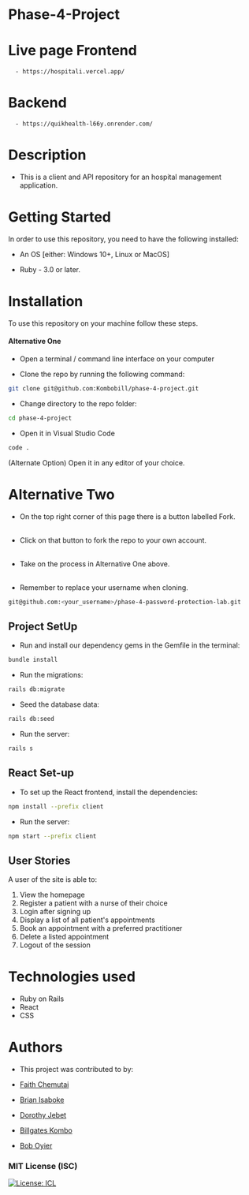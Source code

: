 # Phase-4-Project

# Live page Frontend

      - https://hospitali.vercel.app/

# Backend

      - https://quikhealth-l66y.onrender.com/
 

# Description

- This is a client and API repository for an hospital management application.



# Getting Started

In order to use this repository, you need to have the following installed:

- An OS [either: Windows 10+, Linux or MacOS]

- Ruby - 3.0 or later.

# Installation

To use this repository on your machine follow these steps.

#### Alternative One

- Open a terminal / command line interface on your computer

- Clone the repo by running the following command:

```bash
git clone git@github.com:Kombobill/phase-4-project.git
```
- Change directory to the repo folder:

```bash
cd phase-4-project
```

- Open it in Visual Studio Code
```bash
code .
```

(Alternate Option) Open it in any editor of your choice.

# Alternative Two

- On the top right corner of this page there is a button labelled Fork.
<br/> <br/>

- Click on that button to fork the repo to your own account.
 <br/> <br/>

- Take on the process in Alternative One above.
 <br/> <br/>
- Remember to replace your username when cloning.

```bash
git@github.com:<your_username>/phase-4-password-protection-lab.git
```
## Project SetUp

- Run and install our dependency gems in the Gemfile in the terminal:

```bash
bundle install
```

- Run the migrations:

```bash
rails db:migrate
```

- Seed the database data:

```bash
rails db:seed
```

- Run the server:

```bash
rails s
```

## React Set-up

- To set up the React frontend, install the dependencies:

```bash
npm install --prefix client
```

- Run the server:

```bash
npm start --prefix client
```

## User Stories

A user of the site is able to:
1. View the homepage
2. Register a patient with a nurse of their choice
3. Login after signing up
4. Display a list of all patient's appointments
5. Book an appointment with a preferred practitioner
6. Delete a listed appointment
7. Logout of the session <br />
# Technologies used

- Ruby on Rails
- React
- CSS

# Authors

- This project was contributed to by:

- [Faith Chemutai](https://github.com/Faith-chemutai)
- [Brian Isaboke](https://github.com/Osorabrian)
- [Dorothy Jebet](https://github.com/DOROTHY2322)
- [Billgates Kombo](https://github.com/Kombobill)
- [Bob Oyier](https://github.com/oyieroyier)

### MIT License (ISC)

[![License: ICL](https://img.shields.io/badge/License-MIT-blue.svg)](https://opensource.org/license/mit/)
